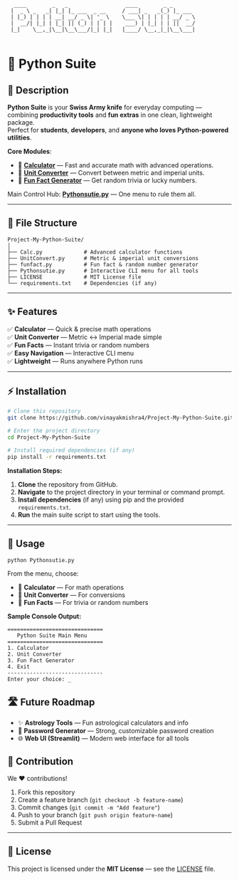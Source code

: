 
```
  ____        _   _                  ____        _ _       
 |  _ \ _   _| |_| |_ ___  _ __     / ___| _   _(_) |_ ___ 
 | |_) | | | | __| __/ _ \| '_ \    \___ \| | | | | __/ _ \
 |  __/| |_| | |_| || (_) | | | |    ___) | |_| | | ||  __/
 |_|    \__,_|\__|\__\___/|_| |_|   |____/ \__,_|_|\__\___|
                                                           
```

# 🐍 **Python Suite**  

## 📝 Description  
**Python Suite** is your **Swiss Army knife** for everyday computing — combining **productivity tools** and **fun extras** in one clean, lightweight package.  
Perfect for **students**, **developers**, and **anyone who loves Python-powered utilities**.  

**Core Modules**:  
- 📐 **[Calculator](https://github.com/vinayakmishra4/Project-My-Python-Suite/blob/main/Calc.py)** — Fast and accurate math with advanced operations.  
- 📏 **[Unit Converter](https://github.com/vinayakmishra4/Project-My-Python-Suite/blob/main/UnitConvert.py)** — Convert between metric and imperial units.  
- 🎲 **[Fun Fact Generator](https://github.com/vinayakmishra4/Project-My-Python-Suite/blob/main/funfact.py)** — Get random trivia or lucky numbers.  

Main Control Hub: **[Pythonsutie.py](https://github.com/vinayakmishra4/Project-My-Python-Suite/blob/main/PythonSuite.py)** — One menu to rule them all.  

---

## 📂 File Structure  
```
Project-My-Python-Suite/
│
├── Calc.py             # Advanced calculator functions
├── UnitConvert.py      # Metric & imperial unit conversions
├── funfact.py          # Fun fact & random number generator
├── Pythonsutie.py      # Interactive CLI menu for all tools
├── LICENSE             # MIT License file
└── requirements.txt    # Dependencies (if any)
```

---

## ✨ Features  
✅ **Calculator** — Quick & precise math operations  
✅ **Unit Converter** — Metric ↔ Imperial made simple  
✅ **Fun Facts** — Instant trivia or random numbers  
✅ **Easy Navigation** — Interactive CLI menu  
✅ **Lightweight** — Runs anywhere Python runs  

---

## ⚡ Installation  
```bash
# Clone this repository
git clone https://github.com/vinayakmishra4/Project-My-Python-Suite.git

# Enter the project directory
cd Project-My-Python-Suite

# Install required dependencies (if any)
pip install -r requirements.txt
```

**Installation Steps:**
1. **Clone** the repository from GitHub.
2. **Navigate** to the project directory in your terminal or command prompt.
3. **Install dependencies** (if any) using pip and the provided `requirements.txt`.
4. **Run** the main suite script to start using the tools.

---

## 🚀 Usage  
```bash
python Pythonsutie.py
```
From the menu, choose:  
- 🧮 **Calculator** — For math operations  
- 📐 **Unit Converter** — For conversions  
- 🎯 **Fun Facts** — For trivia or random numbers  

**Sample Console Output:**
```
==============================
   Python Suite Main Menu
==============================
1. Calculator
2. Unit Converter
3. Fun Fact Generator
4. Exit
------------------------------
Enter your choice: _ 
```


## 🛣️ Future Roadmap
- ✨ **Astrology Tools** — Fun astrological calculators and info
- 🔑 **Password Generator** — Strong, customizable password creation
- 🌐 **Web UI (Streamlit)** — Modern web interface for all tools


## 🤝 Contribution  
We ❤️ contributions!  
1. Fork this repository  
2. Create a feature branch (`git checkout -b feature-name`)  
3. Commit changes (`git commit -m "Add feature"`)  
4. Push to your branch (`git push origin feature-name`)  
5. Submit a Pull Request  

---

## 📜 License  
This project is licensed under the **MIT License** — see the [LICENSE](https://github.com/vinayakmishra4/Project-My-Python-Suite/blob/main/LICENSE) file.  
